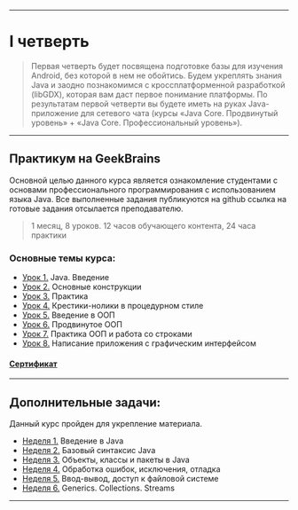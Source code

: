 ___
# I четверть
> Первая четверть будет посвящена подготовке базы для изучения Android, без которой в нем не обойтись. Будем укреплять знания Java и заодно познакомимся с кроссплатформенной разработкой (libGDX), которая вам даст первое понимание платформы. По результатам первой четверти вы будете иметь на руках Java-приложение для сетевого чата (курсы «Java Core. Продвинутый уровень» + «Java Core. Профессиональный уровень»).
___
## Практикум на GeekBrains
Основной целью данного курса является ознакомление студентами с основами профессионального программирования с использованием языка Java.
Все выполненные задания публикуются на github ссылка на готовые задания отсылается преподавателю.

> 1 месяц, 8 уроков. 12 часов обучающего контента, 24 часа практики

### Основные темы курса:
* [Урок 1.](https://github.com/zurbaevi/Java-Core.-Basic-level/blob/main/src/main/java/ru/geekbrains/lesson1/Main.java) Java. Введение
* [Урок 2.](https://github.com/zurbaevi/Java-Core.-Basic-level/blob/main/src/main/java/ru/geekbrains/lesson2/Main.java) Основные конструкции
* [Урок 3.](https://github.com/zurbaevi/Java-Core.-Basic-level/blob/main/src/main/java/ru/geekbrains/lesson3/Main.java) Практика
* [Урок 4.](https://github.com/zurbaevi/Java-Core.-Basic-level/blob/main/src/main/java/ru/geekbrains/lesson4/Main.java) Крестики-нолики в процедурном стиле
* [Урок 5.](https://github.com/zurbaevi/Java-Core.-Basic-level/tree/main/src/main/java/ru/geekbrains/lesson5) Введение в ООП
* [Урок 6.](https://github.com/zurbaevi/Java-Core.-Basic-level/tree/main/src/main/java/ru/geekbrains/lesson6) Продвинутое ООП
* [Урок 7.](https://github.com/zurbaevi/Java-Core.-Basic-level/tree/main/src/main/java/ru/geekbrains/lesson7) Практика ООП и работа со строками
* [Урок 8.](https://github.com/zurbaevi/Java-Core.-Basic-level/blob/main/src/main/java/ru/geekbrains/lesson8/Main.java) Написание приложения с графическим интерфейсом
#### [Сертификат](https://geekbrains.ru/certificates/1018174)
____
## Дополнительные задачи:
Данный курс пройден для укрепление материала.

* [Неделя 1.](https://github.com/zurbaevi/Java-Core.-Basic-level/tree/main/src/main/java/org/stepik/week1) Введение в Java
* [Неделя 2.](https://github.com/zurbaevi/Java-Core.-Basic-level/tree/main/src/main/java/org/stepik/week2) Базовый синтаксис Java
* [Неделя 3.](https://github.com/zurbaevi/Java-Core.-Basic-level/tree/main/src/main/java/org/stepik/week3) Объекты, классы и пакеты в Java
* [Неделя 4.](https://github.com/zurbaevi/Java-Core.-Basic-level/tree/main/src/main/java/org/stepik/week4) Обработка ошибок, исключения, отладка
* [Неделя 5.](https://github.com/zurbaevi/Java-Core.-Basic-level/tree/main/src/main/java/org/stepik/week5) Ввод-вывод, доступ к файловой системе
* [Неделя 6.](https://github.com/zurbaevi/Java-Core.-Basic-level/tree/main/src/main/java/org/stepik/week6) Generics. Collections. Streams
____
